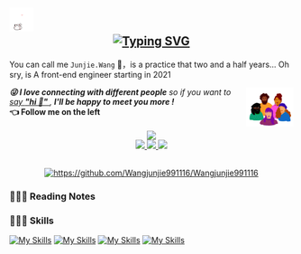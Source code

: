 <!-- header -->
<h2>
  <img src="src/assert/hellokittydance.gif" alt="Hi" width="42" />
  <div align="center" style="text-align: center;">
    <a href="https://git.io/typing-svg">
      <img src="https://readme-typing-svg.demolab.com?font=Fira+Code&duration=2000&pause=1000&center=true&vCenter=true&random=false&width=435&lines=%E6%AC%A2%E8%BF%8E%E8%AE%BF%E9%97%AE+Junjie.wang%F0%9F%90%B3+%E7%9A%84+GitHub;%E5%B0%8F%E5%B0%8F%E5%89%8D%E7%AB%AF%E5%B7%A5%E7%A8%8B%E5%B8%88;%E6%89%93%E5%B7%A5%E6%90%AC%E7%A0%96%F0%9F%A7%B1%E5%BF%AB%E4%B9%90%E6%AF%8F%E4%B8%80%E5%A4%A9" alt="Typing SVG" />
    </a>
  </div>
</h2>

<!-- introduce -->
You can call me `Junjie.Wang` 🐳，is a practice that two and a half years... Oh sry, is A front-end engineer starting in 2021

<img align="right" alt="GIF" src="src/assert/giphy.gif" width="84" title="Say HI">
<summary>
  <em>
    <b>😜 I love connecting with different people</b> so if you want to 
    <a href="https://github.com/Wangjunjie991116/Wangjunjie991116/issues/new" >say <b>"hi 👋" </b></a>,
    <b>I'll be happy to meet you more !</b> 
  </em>
</summary>
<b>👈 Follow me on the left</b>

<br>
<br>

<!-- Stats -->
<div align="center" style="text-align: center;">
  <div>
    <a href="https://github.com/anuraghazra/github-readme-stats">
      <img align="center" src="https://github-readme-stats.vercel.app/api?username=Wangjunjie991116&show_icons=true&theme=algolia" />
    </a>
  </div>
  <div>
    <a href="https://github.com/Wangjunjie991116">
      <img src="https://badges.strrl.dev/visits/Wangjunjie991116/Wangjunjie991116?style=flat-square&color=black&logo=github">
    </a>
    <a href="https://github.com/Wangjunjie991116">
      <img src="https://badges.strrl.dev/years/Wangjunjie991116?style=flat-square&color=black&logo=github">
    </a>
    <a href="https://github.com/Wangjunjie991116?tab=repositories">
      <img src="https://badges.strrl.dev/repos/Wangjunjie991116?style=flat-square&color=black&logo=github">
    </a>
  </div>
</div>

<br>

<!-- Contribution Grapu -->
<p align="center">
    <a href="https://github.com/Wangjunjie991116/Wangjunjie991116">
        <img style="max-width:740px;" width=740 src="https://github-readme-activity-graph.vercel.app/graph?username=Wangjunjie991116&theme=nightowl"
            alt="https://github.com/Wangjunjie991116/Wangjunjie991116"></a>
</p>

<!-- ### Skill
[![](https://img.shields.io/badge/-HTML5-E34F26?style=flat-square&logo=html5&logoColor=white)](https://soft.pusdn.com)
[![](https://img.shields.io/badge/-CSS3-1572B6?style=flat-square&logo=css3&logoColor=white)](https://soft.pusdn.com)
[![](https://img.shields.io/badge/-JavaScript-f7e018?style=flat-square&logo=javascript&logoColor=white)](https://soft.pusdn.com)
[![](https://img.shields.io/badge/-Git-f05032?style=flat-square&logo=git&logoColor=white)](https://soft.pusdn.com)
[![](https://img.shields.io/badge/-MySQL-4479a1?style=flat-square&logo=mysql&logoColor=white)](https://soft.pusdn.com) -->

### 📝📝📝 Reading Notes

### 🔧🔧🔧 Skills
[![My Skills](https://skillicons.dev/icons?i=js,ts,html,css,sass)](https://skillicons.dev)
[![My Skills](https://skillicons.dev/icons?i=react,vue,nodejs,mysql,webpack)](https://skillicons.dev)
[![My Skills](https://skillicons.dev/icons?i=git,github,gitlab,md,sentry)](https://skillicons.dev)
[![My Skills](https://skillicons.dev/icons?i=vscode)](https://skillicons.dev)

<!-- ### 📌📌📌 Pinned
[![Readme Card](https://github-readme-stats.vercel.app/api/pin/?username=Wangjunjie991116&repo=Wangjunjie991116&theme=algolia)](https://github.com/Wangjunjie991116/Wangjunjie991116) -->


